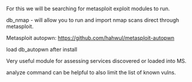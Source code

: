  For this we will be searching for metasploit exploit modules to run.

 db_nmap - will allow you to run and import nmap scans direct through metasploit.

 Metasploit autopwn: https://github.com/hahwul/metasploit-autopwn

 load db_autopwn after install

 Very useful module for assessing services discovered or loaded into MS.

 analyze command can be helpful to also limit the list of known vulns.

 
